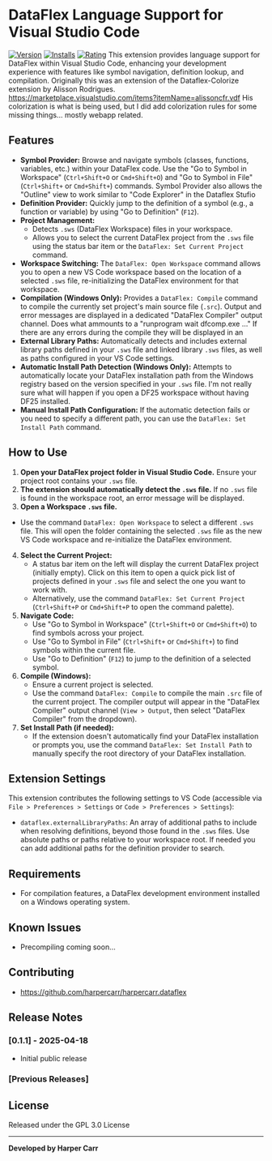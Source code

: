# DataFlex Language Support for Visual Studio Code

[![Version](https://img.shields.io/vscode-marketplace/v/harpercarr.dataflex)](https://marketplace.visualstudio.com/items?itemName=harpercarr.dataflex)
[![Installs](https://img.shields.io/vscode-marketplace/i/harpercarr.dataflex)](https://marketplace.visualstudio.com/items?itemName=harpercarr.dataflex)
[![Rating](https://img.shields.io/vscode-marketplace/r/harpercarr.dataflex)](https://marketplace.visualstudio.com/items?itemName=harpercarr.dataflex)
This extension provides language support for DataFlex within Visual Studio Code, enhancing your development experience with features like symbol navigation, definition lookup, and compilation.
Originally this was an extension of the Dataflex-Colorize extension by Alisson Rodrigues. https://marketplace.visualstudio.com/items?itemName=alissoncfr.vdf  His colorization is what is being used, but I did add colorization rules for some missing things... mostly webapp related.

## Features

* **Symbol Provider:** Browse and navigate symbols (classes, functions, variables, etc.) within your DataFlex code. Use the "Go to Symbol in Workspace" (`Ctrl+Shift+O` or `Cmd+Shift+O`) and "Go to Symbol in File" (`Ctrl+Shift+` or `Cmd+Shift+`) commands.  Symbol Provider also allows the "Outline" view to work similar to "Code Explorer" in the Dataflex Stufio
* **Definition Provider:** Quickly jump to the definition of a symbol (e.g., a function or variable) by using "Go to Definition" (`F12`).
* **Project Management:**
    * Detects `.sws` (DataFlex Workspace) files in your workspace.
    * Allows you to select the current DataFlex project from the `.sws` file using the status bar item or the `DataFlex: Set Current Project` command.
* **Workspace Switching:** The `DataFlex: Open Workspace` command allows you to open a new VS Code workspace based on the location of a selected `.sws` file, re-initializing the DataFlex environment for that workspace.
* **Compilation (Windows Only):** Provides a `DataFlex: Compile` command to compile the currently set project's main source file (`.src`). Output and error messages are displayed in a dedicated "DataFlex Compiler" output channel.  Does what ammounts to a "runprogram wait dfcomp.exe ..."  If there are any errors during the compile they will be displayed in an 
* **External Library Paths:** Automatically detects and includes external library paths defined in your `.sws` file and linked library `.sws` files, as well as paths configured in your VS Code settings.
* **Automatic Install Path Detection (Windows Only):** Attempts to automatically locate your DataFlex installation path from the Windows registry based on the version specified in your `.sws` file.  I'm not really sure what will happen if you open a DF25 workspace without having DF25 installed.
* **Manual Install Path Configuration:** If the automatic detection fails or you need to specify a different path, you can use the `DataFlex: Set Install Path` command.

## How to Use

1.  **Open your DataFlex project folder in Visual Studio Code.** Ensure your project root contains your `.sws` file.
2.  **The extension should automatically detect the `.sws` file.** If no `.sws` file is found in the workspace root, an error message will be displayed.
3.  **Open a Workspace `.sws` file.**
* Use the command `DataFlex: Open Workspace` to select a different `.sws` file. This will open the folder containing the selected `.sws` file as the new VS Code workspace and re-initialize the DataFlex environment.
4.  **Select the Current Project:**
    * A status bar item on the left will display the current DataFlex project (initially empty). Click on this item to open a quick pick list of projects defined in your `.sws` file and select the one you want to work with.
    * Alternatively, use the command `DataFlex: Set Current Project` (`Ctrl+Shift+P` or `Cmd+Shift+P` to open the command palette).
5.  **Navigate Code:**
    * Use "Go to Symbol in Workspace" (`Ctrl+Shift+O` or `Cmd+Shift+O`) to find symbols across your project.
    * Use "Go to Symbol in File" (`Ctrl+Shift+` or `Cmd+Shift+`) to find symbols within the current file.
    * Use "Go to Definition" (`F12`) to jump to the definition of a selected symbol.
6.  **Compile (Windows):**
    * Ensure a current project is selected.
    * Use the command `DataFlex: Compile` to compile the main `.src` file of the current project. The compiler output will appear in the "DataFlex Compiler" output channel (`View > Output`, then select "DataFlex Compiler" from the dropdown).
7.  **Set Install Path (if needed):**
    * If the extension doesn't automatically find your DataFlex installation or prompts you, use the command `DataFlex: Set Install Path` to manually specify the root directory of your DataFlex installation.

## Extension Settings

This extension contributes the following settings to VS Code (accessible via `File > Preferences > Settings` or `Code > Preferences > Settings`):

* `dataflex.externalLibraryPaths`: An array of additional paths to include when resolving definitions, beyond those found in the `.sws` files. Use absolute paths or paths relative to your workspace root.  If needed you can add additional paths for the definition provider to search.

## Requirements

* For compilation features, a DataFlex development environment installed on a Windows operating system.

## Known Issues

* Precompiling coming soon...

## Contributing

* https://github.com/harpercarr/harpercarr.dataflex

## Release Notes

### [0.1.1] - 2025-04-18

* Initial public release

### [Previous Releases]

## License

Released under the GPL 3.0 License

---

**Developed by Harper Carr**

